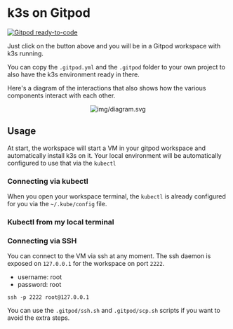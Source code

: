 # k3s on Gitpod

[![Gitpod ready-to-code](https://gitpod.io/button/open-in-gitpod.svg)](https://gitpod.io/#https://github.com/mhackersu/gitpod-with-k3s)

Just click on the button above and you will be in a Gitpod workspace with k3s running.

You can copy the `.gitpod.yml` and the `.gitpod` folder to your own project to also have the k3s environment ready in there.

Here's a diagram of the interactions that also shows how the various components interact with each other.

<center>

![img/diagram.svg](img/diagram.svg)

</center>

## Usage

At start, the workspace will start a VM in your gitpod workspace and
automatically install k3s on it. Your local environment will be automatically
configured to use that via the `kubectl`


### Connecting via kubectl

When you open your workspace terminal, the `kubectl` is already configured for you
via the `~/.kube/config` file.

### Kubectl from my local terminal


### Connecting via SSH

You can connect to the VM via ssh at any moment. The ssh daemon
is exposed on `127.0.0.1` for the workspace on port `2222`.

- username: root
- password: root

```console
ssh -p 2222 root@127.0.0.1
```

You can use the `.gitpod/ssh.sh` and `.gitpod/scp.sh` scripts if you want to
avoid the extra steps.
